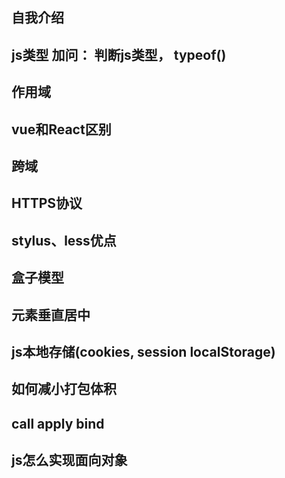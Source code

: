 ## 自我介绍
## js类型   加问： 判断js类型，  typeof()
## 作用域
## vue和React区别
## 跨域
## HTTPS协议
## stylus、less优点
## 盒子模型
## 元素垂直居中
## js本地存储(cookies, session localStorage)
## 如何减小打包体积
## call apply bind
## js怎么实现面向对象